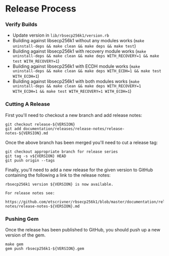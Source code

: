 Release Process
===============

### Verify Builds

* Update version in `lib/rbsecp256k1/version.rb`
* Building against libsecp256k1 without any modules works (`make uninstall-deps && make clean && make deps && make test`)
* Building against libsecp256k1 with recovery module works (`make uninstall-deps && make clean && make deps WITH_RECOVERY=1 && make test WITH_RECOVERY=1`)
* Building against libsecp256k1 with ECDH module works (`make uninstall-deps && make clean && make deps WITH_ECDH=1 && make test WITH_ECDH=1`)
* Building against libsecp256k1 with both modules works (`make uninstall-deps && make clean && make deps WITH_RECOVERY=1 WITH_ECDH=1 && make test WITH_RECOVERY=1 WITH_ECDH=1`)

### Cutting A Release

First you'll need to checkout a new branch and add release notes:

```
git checkout release-${VERSION}
git add documentation/releases/release-notes/release-notes-${VERSION}.md
```

Once the above branch has been merged you'll need to cut a release tag:

```
git checkout appropriate branch for release series
git tag -s v${VERSION} HEAD
git push origin --tags
```

Finally, you'll need to add a new release for the given version to GitHub
containing the following a link to the release notes:

```
rbsecp256k1 version ${VERSION} is now available.

For release notes see:

https://github.com/etscrivner/rbsecp256k1/blob/master/documentation/releases/release-notes/release-notes-${VERSION}.md
```

### Pushing Gem

Once the release has been published to GitHub, you should push up a new
version of the gem.

```
make gem
gem push rbsecp256k1-${VERSION}.gem
```
